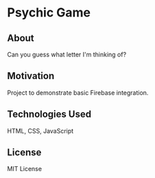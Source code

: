 # Psychic Game

## About
Can you guess what letter I'm thinking of? 

## Motivation
Project to demonstrate basic Firebase integration.

## Technologies Used 
HTML, CSS, JavaScript

## License 
MIT License
